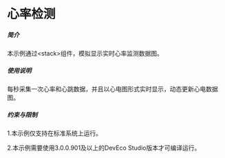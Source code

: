 # 心率检测

##### 简介

本示例通过<stack\>组件，模拟显示实时心率监测数据图。

##### 使用说明

每秒采集一次心率和心跳数据，并且以心电图形式实时显示，动态更新心电数据图。

##### 约束与限制

1.本示例仅支持在标准系统上运行。

2.本示例需要使用3.0.0.901及以上的DevEco Studio版本才可编译运行。